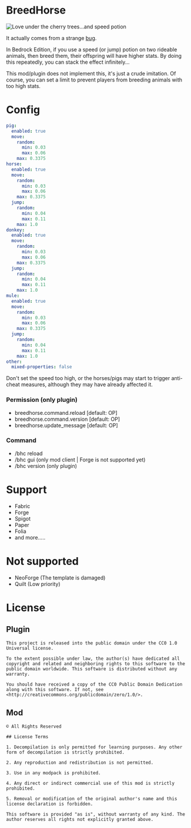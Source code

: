 # BreedHorse

![Love under the cherry trees...and speed potion](https://media.forgecdn.net/attachments/1134/129/2025-03-22-201835-png.png)

It actually comes from a strange [bug](https://bugs.mojang.com/browse/MCPE-81890).

In Bedrock Edition, if you use a speed (or jump) potion on two rideable animals, then breed them, their offspring will have higher stats. By doing this repeatedly, you can stack the effect infinitely...

This mod/plugin does not implement this, it's just a crude imitation. Of course, you can set a limit to prevent players from breeding animals with too high stats.

# Config
```yaml
pig:
  enabled: true
  move:
    random:
      min: 0.03
      max: 0.06
    max: 0.3375
horse:
  enabled: true
  move:
    random:
      min: 0.03
      max: 0.06
    max: 0.3375
  jump:
    random:
      min: 0.04
      max: 0.11
    max: 1.0
donkey:
  enabled: true
  move:
    random:
      min: 0.03
      max: 0.06
    max: 0.3375
  jump:
    random:
      min: 0.04
      max: 0.11
    max: 1.0
mule:
  enabled: true
  move:
    random:
      min: 0.03
      max: 0.06
    max: 0.3375
  jump:
    random:
      min: 0.04
      max: 0.11
    max: 1.0
other:
  mixed-properties: false
```

Don't set the speed too high, or the horses/pigs may start to trigger anti-cheat measures, although they may have already affected it.

### Permission (only plugin)
- breedhorse.command.reload [default: OP]
- breedhorse.command.version [default: OP]
- breedhorse.update_message [default: OP]

### Command
- /bhc reload
- /bhc gui (only mod client | Forge is not supported yet)
- /bhc version (only plugin)

# Support
- Fabric
- Forge
- Spigot
- Paper
- Folia
- and more.....

# Not supported
- NeoForge (The template is damaged)
- Quilt (Low priority)

# License
## Plugin
```
This project is released into the public domain under the CC0 1.0 Universal license.

To the extent possible under law, the author(s) have dedicated all copyright and related and neighboring rights to this software to the public domain worldwide. This software is distributed without any warranty.

You should have received a copy of the CC0 Public Domain Dedication along with this software. If not, see <http://creativecommons.org/publicdomain/zero/1.0/>.
```

## Mod
```
© All Rights Reserved

## License Terms

1. Decompilation is only permitted for learning purposes. Any other form of decompilation is strictly prohibited.

2. Any reproduction and redistribution is not permitted.

3. Use in any modpack is prohibited.

4. Any direct or indirect commercial use of this mod is strictly prohibited.

5. Removal or modification of the original author's name and this license declaration is forbidden.

This software is provided "as is", without warranty of any kind. The author reserves all rights not explicitly granted above.
```